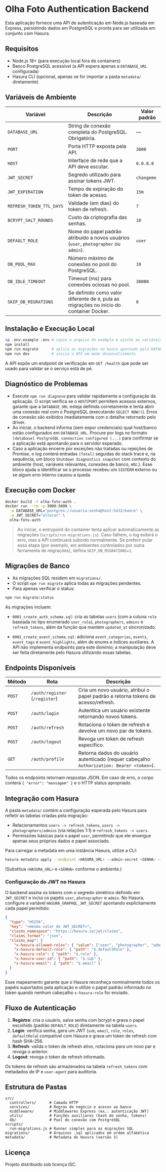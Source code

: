 # Olha Foto Authentication Backend

Esta aplicação fornece uma API de autenticação em Node.js baseada em Express, persistindo dados em PostgreSQL e pronta para ser utilizada em conjunto com Hasura.

## Requisitos

- Node.js 18+ (para execução local fora de containers)
- Banco PostgreSQL acessível (a API espera apenas a `DATABASE_URL` configurada)
- Hasura CLI (opcional, apenas se for importar a pasta `metadata/` diretamente)

## Variáveis de Ambiente

| Variável | Descrição | Valor padrão |
| --- | --- | --- |
| `DATABASE_URL` | String de conexão completa do PostgreSQL. Obrigatória. | — |
| `PORT` | Porta HTTP exposta pela API. | `3000` |
| `HOST` | Interface de rede que a API deve escutar. | `0.0.0.0` |
| `JWT_SECRET` | Segredo utilizado para assinar tokens JWT. | `changeme` |
| `JWT_EXPIRATION` | Tempo de expiração do token de acesso. | `15m` |
| `REFRESH_TOKEN_TTL_DAYS` | Validade (em dias) do token de refresh. | `7` |
| `BCRYPT_SALT_ROUNDS` | Custo da criptografia das senhas. | `10` |
| `DEFAULT_ROLE` | Nome do papel padrão atribuído a novos usuários (`user`, `photographer` ou `admin`). | `user` |
| `DB_POOL_MAX` | Número máximo de conexões no pool do PostgreSQL. | `10` |
| `DB_IDLE_TIMEOUT` | Timeout (ms) para conexões ociosas no pool. | `30000` |
| `SKIP_DB_MIGRATIONS` | Se definido como valor diferente de `0`, pula as migrações no início do container Docker. | `0` |

## Instalação e Execução Local

```bash
cp .env.example .env # copie o arquivo de exemplo e ajuste as variáveis conforme o seu ambiente
npm install
npm run migrate      # aplica as migrações no banco apontado pela DATABASE_URL
npm run dev          # inicia a API em modo desenvolvimento
```

A API expõe um endpoint de verificação em `GET /health` que pode ser usado para validar se o serviço está de pé.

## Diagnóstico de Problemas

- Execute `npm run diagnose` para validar rapidamente a configuração da aplicação. O script verifica se o `HOST`/`PORT` permitem
  acessos externos, garante que a `DATABASE_URL` esteja definida corretamente e tenta abrir uma conexão real com o PostgreSQL
  (executando `SELECT NOW()`). Erros de conexão são exibidos imediatamente com o detalhe retornado pelo driver.
- Ao iniciar, o backend informa (sem expor credenciais) qual host/banco estão configurados em `DATABASE_URL`. Procure por logs no
  formato `[database] PostgreSQL connection configured (...)` para confirmar se a aplicação está apontando para o servidor
  esperado.
- Caso a aplicação encerre por exceções não tratadas ou rejeições de Promise, o log conterá entradas `[fatal]` seguidas do stack
  trace e, na sequência, um bloco `Shutdown diagnostics snapshot` com contexto do ambiente (host, variáveis relevantes, conexões
  de banco, etc.). Esse bloco ajuda a identificar se o processo recebeu um `SIGTERM` externo ou se algum erro interno causou a
  queda.

## Execução com Docker

```bash
docker build -t olha-foto-auth .
docker run --rm -p 3000:3000 \
  -e DATABASE_URL="postgres://usuario:senha@host:5432/banco" \
  -e JWT_SECRET="alterar" \
  olha-foto-auth
```

> Ao iniciar, o entrypoint do container tenta aplicar automaticamente as migrações (`scripts/run-migrations.js`). Caso falhem, o log exibirá
> o erro, mas a API continuará subindo normalmente. Se preferir pular essa etapa (por exemplo, em ambientes controlados por outra ferramenta
> de migrações), defina `SKIP_DB_MIGRATIONS=1`.

## Migrações de Banco

- As migrações SQL residem em `migrations/`.
- O script `npm run migrate` aplica todas as migrações pendentes.
- Para apenas verificar o status:

```bash
npm run migrate:status
```

As migrações incluem:

- `0001_create_auth_schema.sql`: cria as tabelas `users` (com a coluna `role` baseada no tipo enumerado `user_role`), `photographers`, `admins` e `refresh_tokens`, além da função que mantém `updated_at` sincronizado.

- `0002_create_event_schema.sql`: adiciona `event_categories`, `events`, `event_tags` e `event_highlights`, além de enums e índices auxiliares. A API não implementa endpoints para este domínio; a manipulação deve ser feita diretamente pelo Hasura utilizando essas tabelas.

## Endpoints Disponíveis

| Método | Rota | Descrição |
| --- | --- | --- |
| `POST` | `/auth/register` (`/register`) | Cria um novo usuário, atribui o papel padrão e retorna tokens de acesso/refresh. |
| `POST` | `/auth/login` | Autentica um usuário existente retornando novos tokens. |
| `POST` | `/auth/refresh` | Rotaciona o token de refresh e devolve um novo par de tokens. |
| `POST` | `/auth/logout` | Revoga um token de refresh específico. |
| `GET` | `/auth/profile` | Retorna dados do usuário autenticado (requer cabeçalho `Authorization: Bearer <token>`). |

Todos os endpoints retornam respostas JSON. Em caso de erro, o corpo conterá `{ "error": "mensagem" }` e o HTTP status apropriado.

## Integração com Hasura

A pasta `metadata/` contém a configuração esperada pelo Hasura para refletir as tabelas criadas pela migração:

- Relacionamentos `users -> refresh_tokens`, `users -> photographers/admins` (via relações 1:1) e `refresh_tokens -> users`.
- Permissões básicas para o papel `user`, permitindo que ele enxergue apenas seus próprios dados e papel associado.

Para carregar a metadata em uma instância Hasura, utilize a CLI:

```bash
hasura metadata apply --endpoint <HASURA_URL> --admin-secret <SENHA> --project metadata
```

(Substitua `<HASURA_URL>` e `<SENHA>` conforme o ambiente.)

### Configuração do JWT no Hasura

O backend assina os tokens com o segredo simétrico definido em `JWT_SECRET` e inclui os papéis `user`, `photographer` e `admin`.
No Hasura, configure a variável `HASURA_GRAPHQL_JWT_SECRET` apontando explicitamente cada papel permitido:

```json
{
  "type": "HS256",
  "key": "<mesmo valor de JWT_SECRET>",
  "claims_namespace": "https://hasura.io/jwt/claims",
  "claims_format": "json",
  "claims_map": {
    "x-hasura-allowed-roles": { "value": ["user", "photographer", "admin"] },
    "x-hasura-default-role": { "path": "$.defaultRole" },
    "x-hasura-role": { "path": "$.role" },
    "x-hasura-user-id": { "path": "$.sub" },
    "x-hasura-email": { "path": "$.email" }
  }
}
```

Esse mapeamento garante que o Hasura reconheça nominalmente todos os papéis suportados pela aplicação e utilize o papel padrão
informado no token quando nenhum cabeçalho `x-hasura-role` for enviado.

## Fluxo de Autenticação

1. **Registro**: cria o usuário, salva senha com bcrypt e grava o papel escolhido (padrão `DEFAULT_ROLE`) diretamente na tabela `users`.
2. **Login**: verifica senha, gera um JWT (`sub`, `email`, `role`, `roles`, `defaultRole`) compatível com Hasura e grava um token de refresh com hash SHA-256.
3. **Refresh**: valida o token de refresh ativo, rotaciona para um novo par e revoga o anterior.
4. **Logout**: revoga o token de refresh informado.

Os tokens de refresh são armazenados na tabela `refresh_tokens` com metadados de IP e `user-agent` para auditoria.

## Estrutura de Pastas

```
src/
  controllers/      # Camada HTTP
  services/         # Regras de negócio e acesso ao banco
  middleware/       # Middlewares Express (ex.: autenticação JWT)
  utils/            # Funções auxiliares (hash de senha, tokens)
  db/               # Pool de conexão com PostgreSQL
scripts/
  run-migrations.js # Runner simples para as migrações SQL
migrations/         # Arquivos .sql aplicados em ordem alfabética
metadata/           # Metadata do Hasura (versão 3)
```

## Licença

Projeto distribuído sob licença ISC.

